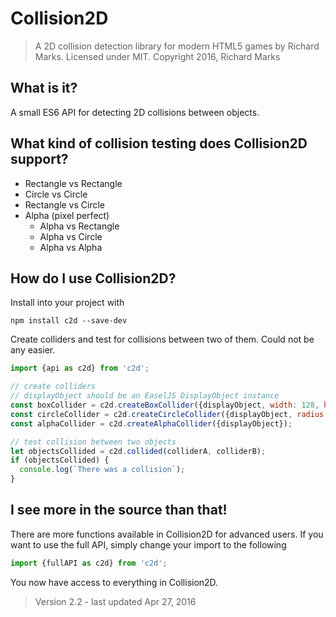 # Collision2D
> A 2D collision detection library for modern HTML5 games by Richard Marks.
> Licensed under MIT. Copyright 2016, Richard Marks

## What is it?
A small ES6 API for detecting 2D collisions between objects.

## What kind of collision testing does Collision2D support?
* Rectangle vs Rectangle
* Circle vs Circle
* Rectangle vs Circle
* Alpha (pixel perfect)
  * Alpha vs Rectangle
  * Alpha vs Circle
  * Alpha vs Alpha

## How do I use Collision2D?
Install into your project with
```
npm install c2d --save-dev
```
Create colliders and test for collisions between two of them. Could not be any easier.
```javascript
import {api as c2d} from 'c2d';

// create colliders
// displayObject should be an EaselJS DisplayObject instance
const boxCollider = c2d.createBoxCollider({displayObject, width: 128, height: 128});
const circleCollider = c2d.createCircleCollider({displayObject, radius: 64});
const alphaCollider = c2d.createAlphaCollider({displayObject});

// test collision between two objects
let objectsCollided = c2d.collided(colliderA, colliderB);
if (objectsCollided) {
  console.log(`There was a collision`);
}
```

## I see more in the source than that!
There are more functions available in Collision2D for advanced users.
If you want to use the full API, simply change your import to the following
```javascript
import {fullAPI as c2d} from 'c2d';
```
You now have access to everything in Collision2D.

> Version 2.2 - last updated Apr 27, 2016

